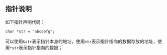## 指针说明
如下指针声明代码：
```
char *str = "abcdefg";
```
可以使用`&str`表示指针本身的地址，使用`str`表示指针指向的数据存放的地址，使用`*str`表示指针指向的数据；